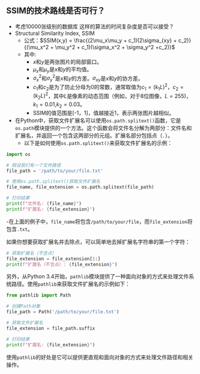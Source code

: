 ## SSIM的技术路线是否可行？
- 考虑10000张级别的数据库 这样的算法的时间复杂度是否可以接受？
- Structural Similarity Index, SSIM
  - 公式：$SSIM(x,y) = \frac{(2\mu_x\mu_y + c_1)(2\sigma_{xy} + c_2)}{(\mu_x^2 + \mu_y^2 + c_1)(\sigma_x^2 + \sigma_y^2 +c_2)}$
  - 其中:
    - $x$和$y$是两张图片的局部窗口。
    - $\mu_x$和$\mu_y$是$x$和$y$的平均值。
    - $\sigma_x^2$和$\sigma_y^2$是$x$和$y$的方差。$\sigma_{xy}$是$x$和$y$的协方差。
    - $c_1$和$c_2$是为了防止分母为0的常数，通常取值为$c_1=(k_1L)^2$，$c_2=(k_2L)^2$，其中$L$是像素的动态范围（例如，对于8位图像，$L=255$)，$k_1=0.01$,$k_2=0.03$。
    - SSIM的值范围是[-1，1]，值越接近1，表示两张图片越相似。
- 在Python中，获取文件扩展名可以使用`os.path.splitext()`函数，它是`os.path`模块提供的一个方法。这个函数会将文件名分解为两部分：文件名和扩展名，并返回一个包含这两部分的元组。扩展名部分包括点（`.`）。
  - 以下是如何使用`os.path.splitext()`来获取文件扩展名的示例：
```python
import os

# 假设我们有一个文件路径
file_path = '/path/to/your/file.txt'

# 使用os.path.splitext()获取文件扩展名
file_name, file_extension = os.path.splitext(file_path)

# 打印结果
print(f"文件名: {file_name}")
print(f"扩展名: {file_extension}")
```

-在上面的例子中，`file_name`将包含`/path/to/your/file`，而`file_extension`将包含`.txt`。

如果你想要获取扩展名并去除点，可以简单地去掉扩展名字符串的第一个字符：

```python
# 获取扩展名（不含点）
file_extension = file_extension[1:]
print(f"扩展名（不含点）: {file_extension}")
```

另外，从Python 3.4开始，`pathlib`模块提供了一种面向对象的方式来处理文件系统路径。使用`pathlib`来获取文件扩展名的示例如下：

```python
from pathlib import Path

# 创建Path对象
file_path = Path('/path/to/your/file.txt')

# 获取文件扩展名
file_extension = file_path.suffix

# 打印结果
print(f"扩展名: {file_extension}")
```

使用`pathlib`的好处是它可以提供更直观和面向对象的方式来处理文件路径和相关操作。


